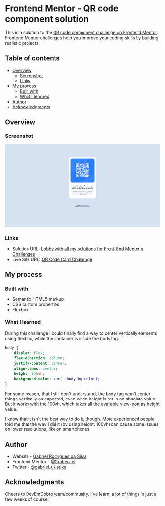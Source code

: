# Frontend Mentor - QR code component solution

This is a solution to the [QR code component challenge on Frontend Mentor](https://www.frontendmentor.io/challenges/qr-code-component-iux_sIO_H). Frontend Mentor challenges help you improve your coding skills by building realistic projects. 

## Table of contents

- [Overview](#overview)
  - [Screenshot](#screenshot)
  - [Links](#links)
- [My process](#my-process)
  - [Built with](#built-with)
  - [What I learned](#what-i-learned)
- [Author](#author)
- [Acknowledgments](#acknowledgments)

## Overview

### Screenshot

![](./images/screenshot.png)


### Links

- Solution URL: [Lobby with all my solutions for Front-End Mentor's Challenges](https://graben-el.github.io/Front-End-Mentor-Challenges/)
- Live Site URL: [QR Code Card Challenge](https://graben-el.github.io/Front-End-Mentor-Challenges/QR-Code-Card/index.html)

## My process

### Built with

- Semantic HTML5 markup
- CSS custom properties
- Flexbox

### What I learned

During this challenge I could finally find a way to center vertically elements using flexbox, while the container is inside the body tag. 

```css
body {
    display: flex;
    flex-direction: column;
    justify-content: center;
    align-items: center;
    height: 100vh;
    background-color: var(--body-bg-color);
}
```

For some reason, that I still don't understand, the body tag won't center things vertically as expected, even when height is set in an absolute value. But it works with the 100vh, which takes all the available view-port as height value.

I know that it isn't the best way to do it, though. More experienced people told me that the way I did it (by using height: 100vh) can cause some issues on lower resolutions, like on smartphones.

## Author

- Website - [Gabriel Rodrigues da Silva](https://github.com/Graben-el?tab=repositories)
- Frontend Mentor - [@Graben-el](https://www.frontendmentor.io/profile/Graben-el)
- Twitter - [@gabriel_ukisuke](https://twitter.com/gabriel_ukisuke)


## Acknowledgments

Cheers to DevEmDobro team/community. I've learnt a lot of things in just a few weeks of course. 
